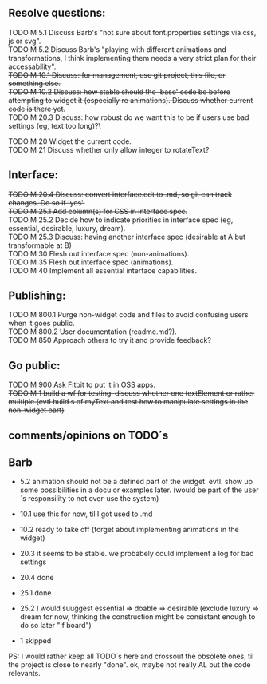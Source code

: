 Resolve questions:
-
TODO M 5.1 Discuss Barb's "not sure about font.properties settings via css, js or svg".\
TODO M 5.2 Discuss Barb's "playing with different animations and transformations, I think implementing them needs a very strict plan for their accessability".\
~~TODO M 10.1 Discuss: for management, use git project, this file, or something else.~~\
~~TODO M 10.2 Discuss: how stable should the 'base' code be before attempting to widget it (especially re animations). Discuss whether current code is there yet.~~\
TODO M 20.3 Discuss: how robust do we want this to be if users use bad settings (eg, text too long)?\

TODO M 20 Widget the current code.\
TODO M 21 Discuss whether only allow integer to rotateText?

Interface:
-
~~TODO M 20.4 Discuss: convert interface.odt to .md, so git can track changes. Do so if 'yes'.~~\
~~TODO M 25.1 Add column(s) for CSS in interface spec.~~\
TODO M 25.2 Decide how to indicate priorities in interface spec (eg, essential, desirable, luxury, dream).\
TODO M 25.3 Discuss: having another interface spec (desirable at A but transformable at B)\
TODO M 30 Flesh out interface spec (non-animations).\
TODO M 35 Flesh out interface spec (animations).\
TODO M 40 Implement all essential interface capabilities.

Publishing:
-
TODO M 800.1 Purge non-widget code and files to avoid confusing users when it goes public.\
TODO M 800.2 User documentation (readme.md?).\
TODO M 850 Approach others to try it and provide feedback?

 Go public:
 -
TODO M 900 Ask Fitbit to put it in OSS apps.\
~~TODO M 1 build a wf for testing. discuss whether one textElement or rather multiple.(evtl build <use>s of myText and test how to manipulate settings in the non-widget part)~~

comments/opinions on TODO´s
-

Barb
-
* 5.2   animation should not be a defined part of the widget. evtl. show up some possibilities in a docu or examples later.
        (would be part of the user´s responsility to not over-use the system)
* 10.1  use this for now, til I got used to .md
* 10.2  ready to take off (forget about implementing animations in the widget)

* 20.3  it seems to be stable. we probabely could implement a log for bad settings
* 20.4  done 
* 25.1  done 
* 25.2  I would suuggest essential => doable => desirable (exclude luxury => dream for now, thinking the construction might be consistant enough to do so later "if board")
* 1     skipped

PS: I would rather keep all TODO´s here and crossout the obsolete ones, til the project is close to nearly "done".
ok, maybe not really AL but the code relevants.